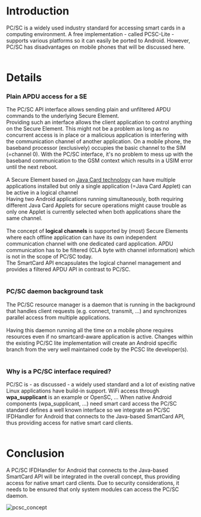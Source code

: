 # Introduction #

PC/SC is a widely used industry standard for accessing smart cards in a computing environment. A free implementation - called PCSC-Lite - supports various platforms so it can easily be ported to Android.
However, PC/SC has disadvantages on mobile phones that will be discussed here.<br /><br />


# Details #

### Plain APDU access for a SE ###
The PC/SC API interface allows sending plain and unfiltered APDU commands to the underlying Secure Element.<br />
Providing such an interface allows the client application to control anything on the Secure Element. This might not be a problem as long as no concurrent access is in place or a malicious application is interfering with the communication channel of another application.
On a mobile phone, the baseband processor (exclusively) occupies the basic channel to the SIM (=channel 0). With the PC/SC interface, it's no problem to mess up with the baseband communication to the GSM context which results in a USIM error until the next reboot.<br /><br />
A Secure Element based on [Java Card technology](http://java.sun.com/javacard/) can have multiple applications installed but only a single application (=Java Card Applet) can be active in a logical channel<br />
Having two Android applications running simultaneously, both requiring different Java Card Applets for secure operations might cause trouble as only one Applet is currently selected when both applications share the same channel.<br /><br />
The concept of **logical channels** is supported by (most) Secure Elements where each offline application can have its own independent communication channel with one dedicated card application. APDU communication has to be filtered (CLA byte with channel information) which is not in the scope of PC/SC today.<br />
The SmartCard API encapsulates the logical channel management and provides a filtered APDU API in contrast to PC/SC.<br /><br />

### PC/SC daemon background task ###
The PC/SC resource manager is a daemon that is running in the background that handles client requests (e.g. connect, transmit, ...) and synchronizes parallel access from multiple applications.<br /><br />
Having this daemon running all the time on a mobile phone requires resources even if no smartcard-aware application is active. Changes within the existing PC/SC lite implementation will create an Android specific branch from the very well maintained code by the PCSC lite developer(s).<br /><br />

### Why is a PC/SC interface required? ###
PC/SC is - as discussed - a widely used standard and a lot of existing native Linux applications have build-in support. WiFi access through **wpa\_supplicant** is an example or OpenSC, ...
When native Android components (wpa\_supplicant, ...) need smart card access the PC/SC standard defines a well known interface so we integrate an PC/SC IFDHandler for Android that connects to the Java-based SmartCard API, thus providing access for native smart card clients.<br /><br />

# Conclusion #
A PC/SC IFDHandler for Android that connects to the Java-based SmartCard API will be integrated in the overall concept, thus providing access for native smart card clients.
Due to security considerations, it needs to be ensured that only system modules can access the PC/SC daemon.


![pcsc_concept](https://cloud.githubusercontent.com/assets/11645011/6866420/56852db4-d478-11e4-96d2-5e14d20601c6.png)
